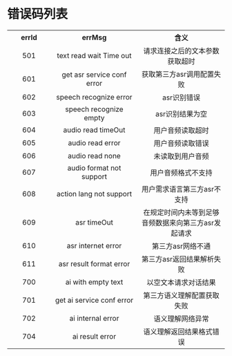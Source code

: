 # 错误码列表

<table style="text-align:center;">
<tr><th width="20%">errId</th><th width="40%">errMsg</th><th>含义</th></tr>
<tr><td>501</td><td>text read wait Time out</td><td>请求连接之后的文本参数获取超时</td></tr>
<tr><td>601</td><td>get asr service conf error</td><td>获取第三方asr调用配置失败</td></tr>
<tr><td>602</td><td>speech recognize error</td><td>asr识别错误</td></tr>
<tr><td>603</td><td>speech recognize empty</td><td>asr识别结果为空</td></tr>
<tr><td>604</td><td>audio read timeOut</td><td>用户音频读取超时</td></tr>
<tr><td>605</td><td>audio read error</td><td>用户音频读取错误</td></tr>
<tr><td>606</td><td>audio read none</td><td>未读取到用户音频</td></tr>
<tr><td>607</td><td>audio format not support</td><td>用户音频格式不支持</td></tr>
<tr><td>608</td><td>action lang not support</td><td>用户需求语言第三方asr不支持</td></tr>
<tr><td>609</td><td>asr timeOut</td><td>在规定时间内未等到足够音频数据来向第三方asr发起请求</td></tr>
<tr><td>610</td><td>asr internet error</td><td>第三方asr网络不通</td></tr>
<tr><td>611</td><td>asr result format error</td><td>第三方asr返回结果解析失败</td></tr>
<tr><td>700</td><td>ai with empty text</td><td>以空文本请求对话结果</td></tr>
<tr><td>701</td><td>get ai service conf error</td><td>第三方语义理解配置获取失败</td></tr>
<tr><td>702</td><td>ai internal error</td><td>语义理解网络异常</td></tr>
<tr><td>704</td><td>ai result error</td><td>语义理解返回结果格式错误</td></tr>
</table>